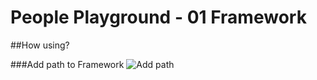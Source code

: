 # People Playground - 01 Framework

##How using?

###Add path to Framework
![Add path](https://media.discordapp.net/attachments/940244563950452756/1026150701828669460/unknown.png "1")
